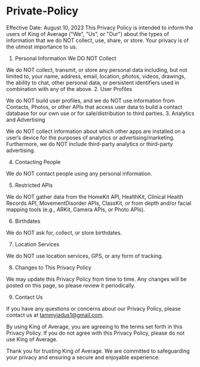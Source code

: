 # Private-Policy
Effective Date: August 10, 2023  This Privacy Policy is intended to inform the users of King of Average ("We", "Us", or "Our") about the types of information that we do NOT collect, use, share, or store. Your privacy is of the utmost importance to us.
1. Personal Information We DO NOT Collect

We do NOT collect, transmit, or store any personal data including, but not limited to, your name, address, email, location, photos, videos, drawings, the ability to chat, other personal data, or persistent identifiers used in combination with any of the above.
2. User Profiles

We do NOT build user profiles, and we do NOT use information from Contacts, Photos, or other APIs that access user data to build a contact database for our own use or for sale/distribution to third parties.
3. Analytics and Advertising

We do NOT collect information about which other apps are installed on a user’s device for the purposes of analytics or advertising/marketing. Furthermore, we do NOT include third-party analytics or third-party advertising.

4. Contacting People

We do NOT contact people using any personal information.

5. Restricted APIs

We do NOT gather data from the HomeKit API, HealthKit, Clinical Health Records API, MovementDisorder APIs, ClassKit, or from depth and/or facial mapping tools (e.g., ARKit, Camera APIs, or Photo APIs).

6. Birthdates

We do NOT ask for, collect, or store birthdates.

7. Location Services

We do NOT use location services, GPS, or any form of tracking.

8. Changes to This Privacy Policy

We may update this Privacy Policy from time to time. Any changes will be posted on this page, so please review it periodically.

9. Contact Us 

If you have any questions or concerns about our Privacy Policy, please contact us at tammyjadus1@gmail.com.

By using King of Average, you are agreeing to the terms set forth in this Privacy Policy. If you do not agree with this Privacy Policy, please do not use King of Average.

Thank you for trusting King of Average. We are committed to safeguarding your privacy and ensuring a secure and enjoyable experience.




